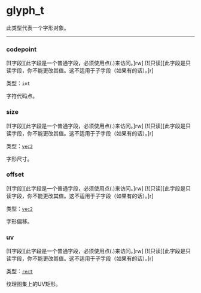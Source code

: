 # glyph_t

此类型代表一个字形对象。

_________________
### codepoint

[![字段][此字段是一个普通字段，必须使用点(.)来访问。]rw]
[![只读][此字段是只读字段，你不能更改其值。这不适用于子字段（如果有的话）。]r]

类型：`int`

字符代码点。

### size

[![字段][此字段是一个普通字段，必须使用点(.)来访问。]rw]
[![只读][此字段是只读字段，你不能更改其值。这不适用于子字段（如果有的话）。]r]

类型：[`vec2`](/api/draw/common-types/vec2 "此类型是渲染系统中使用的2D向量。")

字形尺寸。

### offset

[![字段][此字段是一个普通字段，必须使用点(.)来访问。]rw]
[![只读][此字段是只读字段，你不能更改其值。这不适用于子字段（如果有的话）。]r]

类型：[`vec2`](/api/draw/common-types/vec2 "此类型是渲染系统中使用的2D向量。")

字形偏移。

### uv

[![字段][此字段是一个普通字段，必须使用点(.)来访问。]rw]
[![只读][此字段是只读字段，你不能更改其值。这不适用于子字段（如果有的话）。]r]

类型：[`rect`](/api/draw/common-types/rect "此类型是渲染系统中使用的矩形。")

纹理图集上的UV矩形。